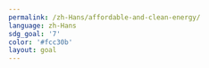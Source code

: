 ```yaml
---
permalink: /zh-Hans/affordable-and-clean-energy/
language: zh-Hans
sdg_goal: '7'
color: '#fcc30b'
layout: goal
---
```


